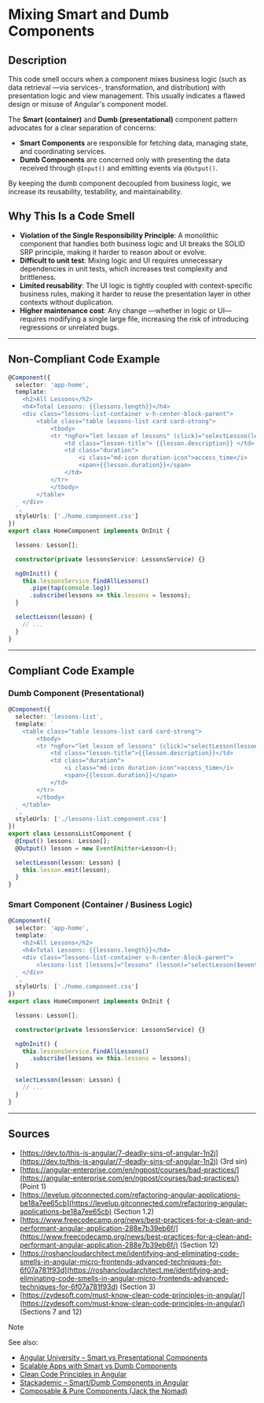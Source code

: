 # Mixing Smart and Dumb Components

## Description

This code smell occurs when a component mixes business logic (such as data retrieval —via services-, transformation, and distribution) with presentation logic and view management. This usually indicates a flawed design or misuse of Angular's component model.

The **Smart (container)** and **Dumb (presentational)** component pattern advocates for a clear separation of concerns:

- **Smart Components** are responsible for fetching data, managing state, and coordinating services.
- **Dumb Components** are concerned only with presenting the data received through `@Input()` and emitting events via `@Output()`.

By keeping the dumb component decoupled from business logic, we increase its reusability, testability, and maintainability.

## Why This Is a Code Smell

- **Violation of the Single Responsibility Principle**: A monolithic component that handles both business logic and UI breaks the SOLID SRP principle, making it harder to reason about or evolve.
- **Difficult to unit test**: Mixing logic and UI requires unnecessary dependencies in unit tests, which increases test complexity and brittleness.
- **Limited reusability**: The UI logic is tightly coupled with context-specific business rules, making it harder to reuse the presentation layer in other contexts without duplication.
- **Higher maintenance cost**: Any change —whether in logic or UI— requires modifying a single large file, increasing the risk of introducing regressions or unrelated bugs.

---

## Non-Compliant Code Example

```ts
@Component({
  selector: 'app-home',
  template: `
    <h2>All Lessons</h2>
    <h4>Total Lessons: {{lessons.length}}</h4>
    <div class="lessons-list-container v-h-center-block-parent">
        <table class="table lessons-list card card-strong">
            <tbody>
            <tr *ngFor="let lesson of lessons" (click)="selectLesson(lesson)">
                <td class="lesson-title"> {{lesson.description}} </td>
                <td class="duration">
                    <i class="md-icon duration-icon">access_time</i>
                    <span>{{lesson.duration}}</span>
                </td>
            </tr>
            </tbody>
        </table>
    </div>
  `,
  styleUrls: ['./home.component.css']
})
export class HomeComponent implements OnInit {

  lessons: Lesson[];

  constructor(private lessonsService: LessonsService) {}

  ngOnInit() {
    this.lessonsService.findAllLessons()
      .pipe(tap(console.log))
      .subscribe(lessons => this.lessons = lessons);
  }

  selectLesson(lesson) {
    // ...
  }
}
```

---

## Compliant Code Example

### Dumb Component (Presentational)

```ts
@Component({
  selector: 'lessons-list',
  template: `
    <table class="table lessons-list card card-strong">
        <tbody>
        <tr *ngFor="let lesson of lessons" (click)="selectLesson(lesson)">
            <td class="lesson-title">{{lesson.description}}</td>
            <td class="duration">
                <i class="md-icon duration-icon">access_time</i>
                <span>{{lesson.duration}}</span>
            </td>
        </tr>
        </tbody>
    </table>
  `,
  styleUrls: ['./lessons-list.component.css']
})
export class LessonsListComponent {
  @Input() lessons: Lesson[];
  @Output() lesson = new EventEmitter<Lesson>();

  selectLesson(lesson: Lesson) {
    this.lesson.emit(lesson);
  }
}
```

### Smart Component (Container / Business Logic)

```ts
@Component({
  selector: 'app-home',
  template: `
    <h2>All Lessons</h2>
    <h4>Total Lessons: {{lessons.length}}</h4>
    <div class="lessons-list-container v-h-center-block-parent">
        <lessons-list [lessons]="lessons" (lesson)="selectLesson($event)"></lessons-list>
    </div>
  `,
  styleUrls: ['./home.component.css']
})
export class HomeComponent implements OnInit {

  lessons: Lesson[];

  constructor(private lessonsService: LessonsService) {}

  ngOnInit() {
    this.lessonsService.findAllLessons()
      .subscribe(lessons => this.lessons = lessons);
  }

  selectLesson(lesson: Lesson) {
    // ...
  }
}
```

---

## Sources

- [https://dev.to/this-is-angular/7-deadly-sins-of-angular-1n2j](https://dev.to/this-is-angular/7-deadly-sins-of-angular-1n2j) (3rd sin)
- [https://angular-enterprise.com/en/ngpost/courses/bad-practices/](https://angular-enterprise.com/en/ngpost/courses/bad-practices/) (Point 1)
- [https://levelup.gitconnected.com/refactoring-angular-applications-be18a7ee65cb](https://levelup.gitconnected.com/refactoring-angular-applications-be18a7ee65cb) (Section 1.2)
- [https://www.freecodecamp.org/news/best-practices-for-a-clean-and-performant-angular-application-288e7b39eb6f/](https://www.freecodecamp.org/news/best-practices-for-a-clean-and-performant-angular-application-288e7b39eb6f/) (Section 12)
- [https://roshancloudarchitect.me/identifying-and-eliminating-code-smells-in-angular-micro-frontends-advanced-techniques-for-6f07a781f93d](https://roshancloudarchitect.me/identifying-and-eliminating-code-smells-in-angular-micro-frontends-advanced-techniques-for-6f07a781f93d) (Section 3)
- [https://zydesoft.com/must-know-clean-code-principles-in-angular/](https://zydesoft.com/must-know-clean-code-principles-in-angular/) (Sections 7 and 12)

> [!Note]
> See also:
>
> - [Angular University – Smart vs Presentational Components][1]
> - [Scalable Apps with Smart vs Dumb Components][2]
> - [Clean Code Principles in Angular][3]
> - [Stackademic – Smart/Dumb Components in Angular][4]
> - [Composable & Pure Components (Jack the Nomad)][5]

[1]: https://blog.angular-university.io/angular-2-smart-components-vs-presentation-components-whats-the-difference-when-to-use-each-and-why/
[2]: https://tejas-variya.medium.com/smart-vs-dumb-components-in-angular-the-secret-to-scalable-apps-49c2f49103eb
[3]: https://zydesoft.com/must-know-clean-code-principles-in-angular/
[4]: https://blog.stackademic.com/angular-smart-dumb-components-118f557b667c
[5]: https://jackthenomad.com/how-to-write-good-composable-and-pure-components-in-angular-2-1756945c0f5b


